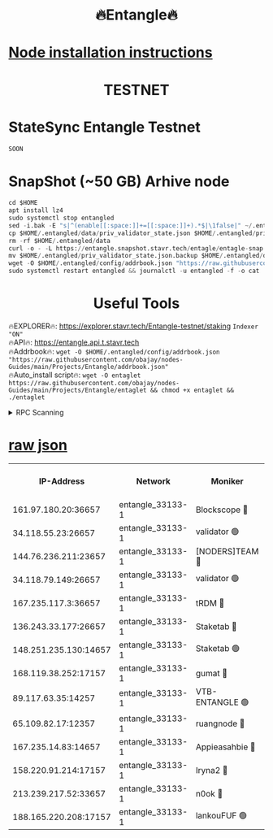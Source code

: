 <h1 align="center"> 🔥Entangle🔥</h1>

[Node installation instructions](https://github.com/obajay/nodes-Guides/tree/main/Projects/Entangle)
=

<h1 align="center"> TESTNET</h1>

# StateSync Entangle Testnet
```python
SOON
```
# SnapShot (~50 GB) Arhive node
```python
cd $HOME
apt install lz4
sudo systemctl stop entangled
sed -i.bak -E "s|^(enable[[:space:]]+=[[:space:]]+).*$|\1false|" ~/.entangled/config/config.toml
cp $HOME/.entangled/data/priv_validator_state.json $HOME/.entangled/priv_validator_state.json.backup
rm -rf $HOME/.entangled/data
curl -o - -L https://entangle.snapshot.stavr.tech/entagle/entagle-snap.tar.lz4 | lz4 -c -d - | tar -x -C $HOME/.entangled --strip-components 2
mv $HOME/.entangled/priv_validator_state.json.backup $HOME/.entangled/data/priv_validator_state.json
wget -O $HOME/.entangled/config/addrbook.json "https://raw.githubusercontent.com/obajay/nodes-Guides/main/Projects/Entangle/addrbook.json"
sudo systemctl restart entangled && journalctl -u entangled -f -o cat
```
 <h1 align="center"> Useful Tools</h1>
 
🔥EXPLORER🔥: https://explorer.stavr.tech/Entangle-testnet/staking        `Indexer "ON"` \
🔥API🔥:      https://entangle.api.t.stavr.tech \
🔥Addrbook🔥: ```wget -O $HOME/.entangled/config/addrbook.json "https://raw.githubusercontent.com/obajay/nodes-Guides/main/Projects/Entangle/addrbook.json"``` \
🔥Auto_install script🔥:  `wget -O entaglet https://raw.githubusercontent.com/obajay/nodes-Guides/main/Projects/Entangle/entaglet && chmod +x entaglet && ./entaglet`


<details>
<summary>RPC Scanning</summary>

<h2 align="center"> We scan nodes in real time every 4 hours. And we provide the final result of RPC endpoints.
We cannot influence the operation of these nodes in any way. </h2>


```python
If Voting Power is higher than 0 --> then the Node is a validator of the network and may be subject to attack and be a potential threat to the chain.
```
```python
We marked such validators with a red symbol
```

</details>

[raw json](https://rpc-check.entangt.stavr.tech/entangt/rpc-entangt-result.json)
=


<table><tr><th>IP-Address</th><th>Network</th><th>Moniker</th><th>Latest Block Height</th><th>Earliest Block Height</th><th>Catching Up</th><th>Tx Index</th><th>Voting Power</th><th>Scan Time</th></tr><tr><td>161.97.180.20:36657</td><td>entangle_33133-1</td><td>Blockscope 🔴</td><td>1923244</td><td>1</td><td>False</td><td>off</td><td>279416559858980</td><td>2024-01-30T05:38:02.461858709UTC</td></tr><tr><td>34.118.55.23:26657</td><td>entangle_33133-1</td><td>validator 🟢</td><td>1923245</td><td>1</td><td>False</td><td>on</td><td>0</td><td>2024-01-30T05:38:07.348873136UTC</td></tr><tr><td>144.76.236.211:23657</td><td>entangle_33133-1</td><td>[NODERS]TEAM 🔴</td><td>1923248</td><td>1</td><td>False</td><td>off</td><td>27051443670028437</td><td>2024-01-30T05:38:16.703453459UTC</td></tr><tr><td>34.118.79.149:26657</td><td>entangle_33133-1</td><td>validator 🟢</td><td>1923250</td><td>1</td><td>False</td><td>on</td><td>0</td><td>2024-01-30T05:38:25.830999593UTC</td></tr><tr><td>167.235.117.3:36657</td><td>entangle_33133-1</td><td>tRDM 🔴</td><td>1923250</td><td>1</td><td>False</td><td>on</td><td>159967305273274</td><td>2024-01-30T05:38:28.956679049UTC</td></tr><tr><td>136.243.33.177:26657</td><td>entangle_33133-1</td><td>Staketab 🔴</td><td>1923248</td><td>660001</td><td>False</td><td>on</td><td>122603966754654</td><td>2024-01-30T05:38:19.077317899UTC</td></tr><tr><td>148.251.235.130:14657</td><td>entangle_33133-1</td><td>Staketab 🟢</td><td>1923244</td><td>660801</td><td>False</td><td>on</td><td>0</td><td>2024-01-30T05:38:02.183104421UTC</td></tr><tr><td>168.119.38.252:17157</td><td>entangle_33133-1</td><td>gumat 🔴</td><td>1923246</td><td>962001</td><td>False</td><td>on</td><td>322781416766954</td><td>2024-01-30T05:38:09.618990248UTC</td></tr><tr><td>89.117.63.35:14257</td><td>entangle_33133-1</td><td>VTB-ENTANGLE 🟢</td><td>1923248</td><td>1162001</td><td>False</td><td>off</td><td>0</td><td>2024-01-30T05:38:14.362620532UTC</td></tr><tr><td>65.109.82.17:12357</td><td>entangle_33133-1</td><td>ruangnode 🔴</td><td>1923245</td><td>1312001</td><td>False</td><td>off</td><td>454940924082051</td><td>2024-01-30T05:38:02.855619664UTC</td></tr><tr><td>167.235.14.83:14657</td><td>entangle_33133-1</td><td>Appieasahbie 🔴</td><td>1923250</td><td>1716001</td><td>False</td><td>on</td><td>43682059378970096</td><td>2024-01-30T05:38:28.559968971UTC</td></tr><tr><td>158.220.91.214:17157</td><td>entangle_33133-1</td><td>Iryna2 🔴</td><td>1923250</td><td>1822001</td><td>False</td><td>on</td><td>297514212431796</td><td>2024-01-30T05:38:26.210135248UTC</td></tr><tr><td>213.239.217.52:33657</td><td>entangle_33133-1</td><td>n0ok 🔴</td><td>1923249</td><td>1823249</td><td>False</td><td>off</td><td>46574725354368111</td><td>2024-01-30T05:38:23.453832072UTC</td></tr><tr><td>188.165.220.208:17157</td><td>entangle_33133-1</td><td>lankouFUF 🟢</td><td>1923246</td><td>1910001</td><td>False</td><td>off</td><td>0</td><td>2024-01-30T05:38:09.932902057UTC</td></tr></table>
